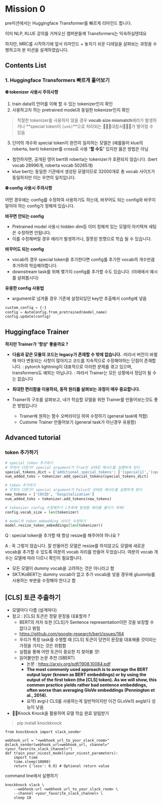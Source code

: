# Mission 0
pre미션에서는 Huggingface Transformer를 빠르게 리마인드 합니다.

이미 NLP, KLUE 강의를 거쳐오신 캠퍼분들께 Transformers는 익숙하실텐데요

하지만, MRC를 시작하기에 앞서 리마인드 + 놓치기 쉬운 디테일을 살펴보는 과정을 수행하고자 본 미션을 설계하였습니다.

## Contents List

### 1. Huggingface Transformers 빠르게 훑어보기

**⛔️ tokenizer 사용시 주의사항**

1. train data의 언어를 이해 할 수 있는 tokenizer인지 확인
2. 사용하고자 하는 pretrained model과 동일한 tokenizer인지 확인

  > 적절한 tokenizer를 사용하지 않을 경우 **vocab size mismatch**에러가 발생하거나 **special token이 `[unk]`**으로 처리되는 🤦🏻‍♀️대참사🤦🏻‍♂️가 벌어질 수 있음

3. 단어의 개수와 special token이 완전히 일치하는 모델은 (예를들어 klue의 roberta, bert) tokenizer를 cross로 사용 **'할 수도'** 있지만 옳은 방법은 아님
  * 첨언하자면, 공개된 영어 bert와 roberta는 tokenizer가 호환되지 않습니다. (bert vocab 28996개, roberta vocab 50265개)
  * klue bert는 동일한 기관에서 생성된 모델이므로 32000개로 총 vocab 사이즈가 동일하지만 이는 우연의 일치입니다.


**⛔️ config 사용시 주의사항**

어떤 경우에는 config를 수정하여 사용하기도 하는데, 바꾸어도 되는 config와 바꾸지 말아야 하는 config가 정해져 있습니다.

**바꾸면 안되는 config**
* Pretrained model 사용시 hidden dim등 이미 정해져 있는 모델의 아키텍쳐 세팅은 수정하면 안됩니다.
* 이를 수정해버릴 경우 에러가 발생하거나, 잘못된 방향으로 학습 될 수 있습니다.

**바꾸어도 되는 config**
* vocab의 경우 special token을 추가한다면 config를 추가한 vocab의 개수만큼 추가하여 학습해야합니다.
* downstream task를 위해 몇가지 config를 추가할 수도 있습니다. (아래에서 예시를 살펴봅시다)

**유용한 config 사용법**
- argument로 넘겨줄 경우 기존에 설정되있던 key만 추출해서 config에 넣음

```python
custom_config = {~}
config = AutoConfig.from_pretrained(model_name)
config.update(config)
```

## Huggingface Trainer

**하지만 Trainer가 '항상' 좋을까요 ?**

- **다음과 같은 모듈의 코드는 legacy가 존재할 수 밖에 없습니다.**
    :따라서 버전이 바뀔 때 마다 변동되는 사항이 많아지고 코드를 지속적으로 수정해야하는 단점이 존재합니다.
    : pytorch lightning이 대표적으로 이러한 문제를 겪고 있으며, transformers도 예외는 아닙니다.
    : 따라서 Trainer는 모든 상황에서 정답이 될 수는 없습니다

- **최대한 편리함을 이용하되, 동작 원리를 살펴보는 과정이 매우 중요합니다.**

- Trainer의 구조를 살펴보고, 내가 학습할 모델을 위한 Trainer를 만들어보는것도 좋은 방법입니다
    - Trainer에 원하는 함수 오버라이딩 하여 수정하기 (general task에 적합)
    - Custome Trainer 만들어보기 (general task가 아닌경우 유용함)

## Advanced tutorial

### token 추가하기

```python
# special token 추가하기
# 무엇이 다른가? special argument가 True인 상태로 메서드를 실행하게 된다
special_tokens_dict = {'additional_special_tokens': ['[special1]','[special2]','[special3]','[special4]']}
num_added_toks = tokenizer.add_special_tokens(special_tokens_dict)

# token 추가하기
# 무엇이 다른가? special argument가 False인 상태로 메서드를 실행하게 된다
new_tokens = ['COVID', 'hospitalization']
num_added_toks = tokenizer.add_tokens(new_tokens)

# tokenizer config 수정해주기 (추후에 발생할 에러를 줄이기 위해)
config.vocab_size = len(tokenizer)

# model의 token embedding 사이즈 수정하기
model.resize_token_embeddings(len(tokenizer))
```

Q : special token을 추가할 때 항상 resize를 해주어야 하나요 ?

A : 꼭 그렇지 않습니다. 잘 만들어진 모델은 resize를 하지않고도 모델에 새로운 vocab을 추가할 수 있도록 여분의 vocab 자리를 만들어 두었습니다. 여분의 vocab 개수는 모델에 따라 다르니 확인이 필요합니다.

- 모든 모델이 dummy vocab을 고려하는 것은 아니라고 함
- SKT/KoBERT는 dummy vocab이 없고 추가 vocab을 넣을 경우에 gluonnlp를 사용하는 부분을 수정해야 한다고 함

## [CLS] 토큰 추출하기
- 모델마다 다름 (설계마다)
- 참고 : [CLS] 토큰은 정말 문장을 대표할까 ?
    - BERT의 저자 또한 [CLS]가 Sentence representation이란 것을 보장할 수 없다고 밝힘
    - https://github.com/google-research/bert/issues/164
    - 우리가 특정 task를 수행할 때 [CLS] 토큰이 당연히 문장을 대표해줄 것이라는 가정을 가지는 것은 위험함
    - 실험을 통해 어떤 토큰이 중요한 지 찾아볼 것!
    - 읽어볼만한 논문 추천 (SBERT)
        - 논문 : https://arxiv.org/pdf/1908.10084.pdf
        - **The most commonly used approach is to average the BERT output layer (known as BERT embeddings) or by using the output of the first token (the [CLS] token). As we will show, this common practice yields rather bad sentence embeddings, often worse than averaging GloVe embeddings (Pennington et al., 2014).**
        - 요약) avg나 CLS를 사용하는게 일반적이지만 이건 GLoVe의 avg보다 성능이 낮음
- 🚪✊Knock Knock을 활용하여 모델 학습 완료 알림받기

> pip install knockknock

```
from knockknock import slack_sender

webhook_url = "<webhook_url_to_your_slack_room>"
@slack_sender(webhook_url=webhook_url, channel="<your_favorite_slack_channel>")
def train_your_nicest_model(your_nicest_parameters):
    import time
    time.sleep(10000)
    return {'loss': 0.9} # Optional return value

```


command line에서 실행하기
```
knockknock slack \
    --webhook-url <webhook_url_to_your_slack_room> \
    --channel <your_favorite_slack_channel> \
    sleep 10

```
